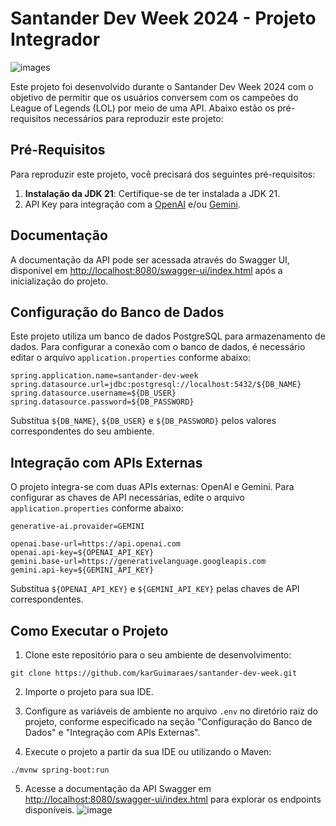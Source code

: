 # Santander Dev Week 2024 - Projeto Integrador
![images](https://github.com/karGuimaraes/santander-dev-week/assets/39937365/d2cf69a1-aea3-4f34-a348-8441bc3980a4)


Este projeto foi desenvolvido durante o Santander Dev Week 2024 com o objetivo de permitir que os usuários conversem com os campeões do League of Legends (LOL) por meio de uma API. Abaixo estão os pré-requisitos necessários para reproduzir este projeto:

## Pré-Requisitos

Para reproduzir este projeto, você precisará dos seguintes pré-requisitos:

1. **Instalação da JDK 21**: Certifique-se de ter instalada a JDK 21.
2. API Key para integração com a [OpenAI](https://platform.openai.com/docs/api-reference/chat/create) e/ou [Gemini](https://ai.google.dev/tutorials/rest_quickstart#text-only_input).

## Documentação

A documentação da API pode ser acessada através do Swagger UI, disponível em [http://localhost:8080/swagger-ui/index.html](http://localhost:8080/swagger-ui/index.html) após a inicialização do projeto.

## Configuração do Banco de Dados

Este projeto utiliza um banco de dados PostgreSQL para armazenamento de dados. Para configurar a conexão com o banco de dados, é necessário editar o arquivo `application.properties` conforme abaixo:

```properties
spring.application.name=santander-dev-week
spring.datasource.url=jdbc:postgresql://localhost:5432/${DB_NAME}
spring.datasource.username=${DB_USER}
spring.datasource.password=${DB_PASSWORD}
```

Substitua `${DB_NAME}`, `${DB_USER}` e `${DB_PASSWORD}` pelos valores correspondentes do seu ambiente.

## Integração com APIs Externas

O projeto integra-se com duas APIs externas: OpenAI e Gemini. Para configurar as chaves de API necessárias, edite o arquivo `application.properties` conforme abaixo:

```properties
generative-ai.provaider=GEMINI

openai.base-url=https://api.openai.com
openai.api-key=${OPENAI_API_KEY}
gemini.base-url=https://generativelanguage.googleapis.com
gemini.api-key=${GEMINI_API_KEY}
```

Substitua `${OPENAI_API_KEY}` e `${GEMINI_API_KEY}` pelas chaves de API correspondentes.

## Como Executar o Projeto

1. Clone este repositório para o seu ambiente de desenvolvimento:

```
git clone https://github.com/karGuimaraes/santander-dev-week.git
```

2. Importe o projeto para sua IDE.

3. Configure as variáveis de ambiente no arquivo `.env` no diretório raiz do projeto, conforme especificado na seção "Configuração do Banco de Dados" e "Integração com APIs Externas".

4. Execute o projeto a partir da sua IDE ou utilizando o Maven:

```
./mvnw spring-boot:run
```

5. Acesse a documentação da API Swagger em [http://localhost:8080/swagger-ui/index.html](http://localhost:8080/swagger-ui/index.html) para explorar os endpoints disponíveis.
![image](https://github.com/karGuimaraes/santander-dev-week/assets/39937365/6250259c-a189-4f88-b84e-50221696a9f1)

